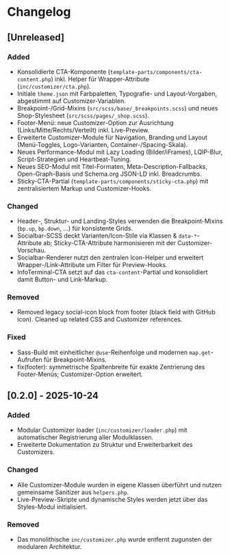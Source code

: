 # Changelog

## [Unreleased]
### Added
- Konsolidierte CTA-Komponente (`template-parts/components/cta-content.php`) inkl. Helper für Wrapper-Attribute (`inc/customizer/cta.php`).
- Initiale `theme.json` mit Farbpaletten, Typografie- und Layout-Vorgaben, abgestimmt auf Customizer-Variablen.
- Breakpoint-/Grid-Mixins (`src/scss/base/_breakpoints.scss`) und neues Shop-Stylesheet (`src/scss/pages/_shop.scss`).
- Footer-Menü: neue Customizer-Option zur Ausrichtung (Links/Mitte/Rechts/Verteilt) inkl. Live-Preview.
- Erweiterte Customizer-Module für Navigation, Branding und Layout (Menü-Toggles, Logo-Varianten, Container-/Spacing-Skala).
- Neues Performance-Modul mit Lazy Loading (Bilder/iFrames), LQIP-Blur, Script-Strategien und Heartbeat-Tuning.
- Neues SEO-Modul mit Titel-Formaten, Meta-Description-Fallbacks, Open-Graph-Basis und Schema.org JSON-LD inkl. Breadcrumbs.
- Sticky-CTA-Partial (`template-parts/components/sticky-cta.php`) mit zentralisiertem Markup und Customizer-Hooks.

### Changed
- Header-, Struktur- und Landing-Styles verwenden die Breakpoint-Mixins (`bp.up`, `bp.down`, …) für konsistente Grids.
- Socialbar-SCSS deckt Varianten/Icon-Stile via Klassen & `data-*`-Attribute ab; Sticky-CTA-Attribute harmonisieren mit der Customizer-Vorschau.
- Socialbar-Renderer nutzt den zentralen Icon-Helper und erweitert Wrapper-/Link-Attribute um Filter für Preview-Hooks.
- InfoTerminal-CTA setzt auf das `cta-content`-Partial und konsolidiert damit Button- und Link-Markup.

### Removed
- Removed legacy social-icon block from footer (black field with GitHub icon). Cleaned up related CSS and Customizer references.

### Fixed
- Sass-Build mit einheitlicher `@use`-Reihenfolge und modernen `map.get`-Aufrufen für Breakpoint-Mixins.
- fix(footer): symmetrische Spaltenbreite für exakte Zentrierung des Footer-Menüs; Customizer-Option erweitert.

## [0.2.0] - 2025-10-24
### Added
- Modular Customizer loader (`inc/customizer/loader.php`) mit automatischer Registrierung aller Modulklassen.
- Erweiterte Dokumentation zu Struktur und Erweiterbarkeit des Customizers.

### Changed
- Alle Customizer-Module wurden in eigene Klassen überführt und nutzen gemeinsame Sanitizer aus `helpers.php`.
- Live-Preview-Skripte und dynamische Styles werden jetzt über das Styles-Modul initialisiert.

### Removed
- Das monolithische `inc/customizer.php` wurde entfernt zugunsten der modularen Architektur.
